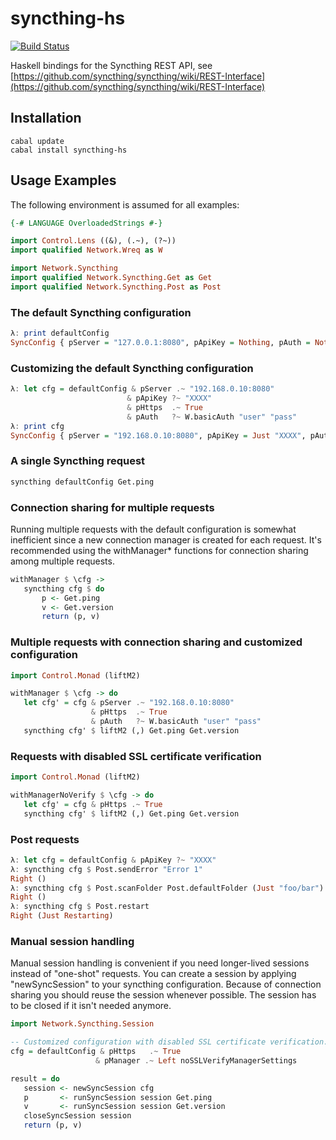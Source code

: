 
syncthing-hs 
============

[![Build Status](https://travis-ci.org/jetho/syncthing-hs.svg?branch=master)](https://travis-ci.org/jetho/syncthing-hs)

Haskell bindings for the Syncthing REST API, see [https://github.com/syncthing/syncthing/wiki/REST-Interface](https://github.com/syncthing/syncthing/wiki/REST-Interface)

Installation
------------

    cabal update
    cabal install syncthing-hs

Usage Examples
--------------

The following environment is assumed for all examples:

 ```haskell
{-# LANGUAGE OverloadedStrings #-}

import Control.Lens ((&), (.~), (?~))
import qualified Network.Wreq as W

import Network.Syncthing
import qualified Network.Syncthing.Get as Get
import qualified Network.Syncthing.Post as Post
 ```
 
### The default Syncthing configuration

 ```haskell
λ: print defaultConfig
SyncConfig { pServer = "127.0.0.1:8080", pApiKey = Nothing, pAuth = Nothing, pHttps = False, pManager = Left _ }
 ```
 
### Customizing the default Syncthing configuration

 ```haskell
λ: let cfg = defaultConfig & pServer .~ "192.168.0.10:8080"
                           & pApiKey ?~ "XXXX"
                           & pHttps  .~ True
                           & pAuth   ?~ W.basicAuth "user" "pass"
λ: print cfg
SyncConfig { pServer = "192.168.0.10:8080", pApiKey = Just "XXXX", pAuth = Just (BasicAuth "user" "pass"), pHttps = True, pManager = Left _ }
 ```

### A single Syncthing request

 ```haskell
syncthing defaultConfig Get.ping
 ```
 
### Connection sharing for multiple requests

Running multiple requests with the default configuration is somewhat inefficient since a new connection manager is created for each request. It's recommended using the withManager* functions for connection sharing among multiple requests.

 ```haskell
withManager $ \cfg ->
    syncthing cfg $ do
        p <- Get.ping
        v <- Get.version
        return (p, v)
 ```
 
### Multiple requests with connection sharing and customized configuration

 ```haskell
import Control.Monad (liftM2)
 
withManager $ \cfg -> do
    let cfg' = cfg & pServer .~ "192.168.0.10:8080"
                   & pHttps  .~ True
                   & pAuth   ?~ W.basicAuth "user" "pass"
    syncthing cfg' $ liftM2 (,) Get.ping Get.version
 ```
 
### Requests with disabled SSL certificate verification 

 ```haskell
import Control.Monad (liftM2)
 
withManagerNoVerify $ \cfg -> do
    let cfg' = cfg & pHttps .~ True
    syncthing cfg' $ liftM2 (,) Get.ping Get.version
 ```
 
### Post requests

 ```haskell 
λ: let cfg = defaultConfig & pApiKey ?~ "XXXX"
λ: syncthing cfg $ Post.sendError "Error 1"
Right ()
λ: syncthing cfg $ Post.scanFolder Post.defaultFolder (Just "foo/bar")
Right ()
λ: syncthing cfg $ Post.restart
Right (Just Restarting)
 ```
 
### Manual session handling

Manual session handling is convenient if you need longer-lived sessions instead of "one-shot" requests.
You can create a session by applying "newSyncSession" to your syncthing configuration.
Because of connection sharing you should reuse the session whenever possible.
The session has to be closed if it isn't needed anymore.

 ```haskell 
import Network.Syncthing.Session

-- Customized configuration with disabled SSL certificate verification.
cfg = defaultConfig & pHttps   .~ True
                    & pManager .~ Left noSSLVerifyManagerSettings

result = do
    session <- newSyncSession cfg
    p       <- runSyncSession session Get.ping
    v       <- runSyncSession session Get.version
    closeSyncSession session
    return (p, v)
 ```

